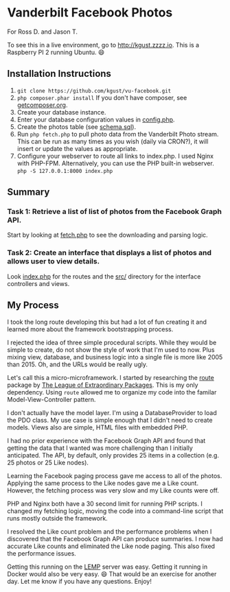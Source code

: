 # Vanderbilt Facebook Photos

For Ross D. and Jason T.

To see this in a live environment, go to http://kgust.zzzz.io.  This
is a Raspberry PI 2 running Ubuntu. :smile:

## Installation Instructions

1. `git clone https://github.com/kgust/vu-facebook.git`
2. `php composer.phar install` If you don't have composer, see [getcomposer.org](https://getcomposer.org/).
3. Create your database instance.
4. Enter your database configuration values in [config.php](https://github.com/kgust/vu-facebook/blob/master/config.php).
4. Create the photos table (see [schema.sql](https://github.com/kgust/vu-facebook/blob/master/schema.sql)).
5. Run `php fetch.php` to pull photo data from the Vanderbilt Photo
   stream. This can be run as many times as you wish (daily via
   CRON?), it will insert or update the values as appropriate.
6. Configure your webserver to route all links to index.php. I used
   Nginx with PHP-FPM. Alternatively, you can use the PHP built-in
   webserver. `php -S 127.0.0.1:8000 index.php`

## Summary

### Task 1: Retrieve a list of list of photos from the Facebook Graph API.

Start by looking at [fetch.php](https://github.com/kgust/vu-facebook/blob/master/fetch.php)
to see the downloading and parsing logic.

### Task 2: Create an interface that displays a list of photos and allows user to view details.

Look [index.php](https://github.com/kgust/vu-facebook/blob/master/index.php)
for the routes and the [src/](https://github.com/kgust/vu-facebook/tree/master/src)
directory for the interface controllers and views.

## My Process

I took the long route developing this but had a lot of fun creating
it and learned more about the framework bootstrapping process.

I rejected the idea of three simple procedural scripts. While they
would be simple to create, do not show the style of work that I'm
used to now. Plus mixing view, database, and business logic into a
single file is more like 2005 than 2015. Oh, and the URLs would be
really ugly.

Let's call this a micro-microframework. I started by researching the
[route](http://route.thephpleague.com/) package by
[The League of Extraordinary Packages](http://thephpleague.com/).
This is my only dependency. Using `route` allowed me to organize my
code into the familar Model-View-Controller pattern.

I don't actually have the model layer. I'm using a DatabaseProvider
to load the PDO class. My use case is simple enough that I didn't
need to create models. Views also are simple, HTML files with
embedded PHP.

I had no prior experience with the Facebook Graph API and found
that getting the data that I wanted was more challenging than I
initially anticipated. The API, by default, only provides 25 items
in a collection (e.g. 25 photos or 25 Like nodes).

Learning the Facebook paging process gave me access to all of the
photos. Applying the same process to the Like nodes gave me a Like
count. However, the fetching process was very slow and my Like
counts were off.

PHP and Nginx both have a 30 second limit for running PHP scripts.
I changed my fetching logic, moving the code into a command-line
script that runs mostly outside the framework.

I resolved the Like count problem and the performance problems when
I discovered that the Facebook Graph API can produce summaries.  I
now had accurate Like counts and eliminated the Like node paging.
This also fixed the performance issues.

Getting this running on the [LEMP](https://lemp.io/) server was
easy. Getting it running in Docker would also be very easy. :smile:
That would be an exercise for another day. Let me know if you have
any questions. Enjoy!
